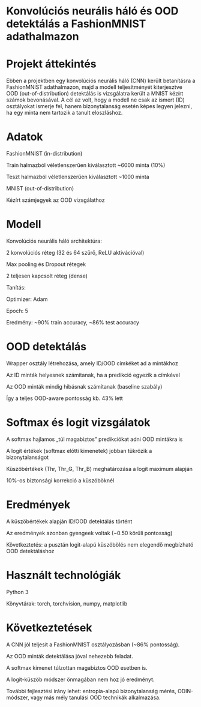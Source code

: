 # Konvolúciós neurális háló és OOD detektálás a FashionMNIST adathalmazon

# Projekt áttekintés

Ebben a projektben egy konvolúciós neurális háló (CNN) került betanításra a FashionMNIST adathalmazon, majd a modell teljesítményét kiterjesztve OOD (out-of-distribution) detektálás is vizsgálatra került a MNIST kézírt számok bevonásával.
A cél az volt, hogy a modell ne csak az ismert (ID) osztályokat ismerje fel, hanem bizonytalanság esetén képes legyen jelezni, ha egy minta nem tartozik a tanult eloszláshoz.

# Adatok

FashionMNIST (in-distribution)

Train halmazból véletlenszerűen kiválasztott ~6000 minta (10%)

Teszt halmazból véletlenszerűen kiválasztott ~1000 minta

MNIST (out-of-distribution)

Kézírt számjegyek az OOD vizsgálathoz

# Modell

Konvolúciós neurális háló architektúra:

2 konvolúciós réteg (32 és 64 szűrő, ReLU aktivációval)

Max pooling és Dropout rétegek

2 teljesen kapcsolt réteg (dense)

Tanítás:

Optimizer: Adam

Epoch: 5

Eredmény: ~90% train accuracy, ~86% test accuracy

# OOD detektálás

Wrapper osztály létrehozása, amely ID/OOD címkéket ad a mintákhoz

Az ID minták helyesnek számítanak, ha a predikció egyezik a címkével

Az OOD minták mindig hibásnak számítanak (baseline szabály)

Így a teljes OOD-aware pontosság kb. 43% lett

# Softmax és logit vizsgálatok

A softmax hajlamos „túl magabiztos” predikciókat adni OOD mintákra is

A logit értékek (softmax előtti kimenetek) jobban tükrözik a bizonytalanságot

Küszöbértékek (Thr, Thr_G, Thr_B) meghatározása a logit maximum alapján

10%-os biztonsági korrekció a küszöböknél

# Eredmények

A küszöbértékek alapján ID/OOD detektálás történt

Az eredmények azonban gyengeek voltak (~0.50 körüli pontosság)

Következtetés: a pusztán logit-alapú küszöbölés nem elegendő megbízható OOD detektáláshoz

# Használt technológiák

Python 3

Könyvtárak: torch, torchvision, numpy, matplotlib

# Következtetések

A CNN jól teljesít a FashionMNIST osztályozásban (~86% pontosság).

Az OOD minták detektálása jóval nehezebb feladat.

A softmax kimenet túlzottan magabiztos OOD esetben is.

A logit-küszöb módszer önmagában nem hoz jó eredményt.

További fejlesztési irány lehet: entropia-alapú bizonytalanság mérés, ODIN-módszer, vagy más mély tanulási OOD technikák alkalmazása.
